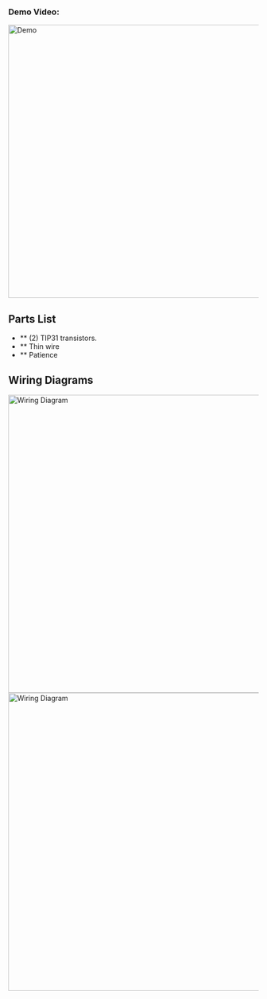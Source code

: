 
### Demo Video:  

<a href="https://youtube.com/shorts/1g89GUD8wu0?feature=share">
  <img src="https://img.youtube.com/vi/jQ3l50-DQSE/maxresdefault.jpg" alt="Demo" width="550">
</a>

## Parts List

- ** (2) TIP31 transistors.
- ** Thin wire
- ** Patience

## Wiring Diagrams

<img src="diagram.jpg" alt="Wiring Diagram" width="600">
<img src="diagram.jpg" alt="Wiring Diagram" width="600">
